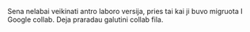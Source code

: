 Sena nelabai veikinati antro laboro versija, pries tai kai ji buvo migruota I Google collab. Deja praradau galutini collab fila.
